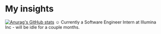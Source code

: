 # My insights
[![Anurag's GitHub stats](https://github-readme-stats.vercel.app/api?username=figo2127)](https://github.com/anuraghazra/github-readme-stats)
☺️ Currently a Software Engineer Intern at Illumina Inc - will be idle for a couple months.
